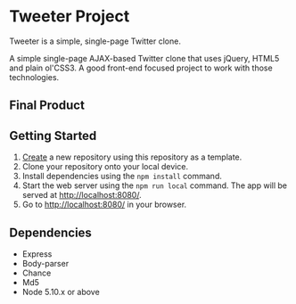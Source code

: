 # Tweeter Project

Tweeter is a simple, single-page Twitter clone.

A simple single-page AJAX-based Twitter clone that uses jQuery, HTML5 and plain ol'CSS3. A good front-end focused project to work with those technologies.

## Final Product


## Getting Started

1. [Create](https://docs.github.com/en/repositories/creating-and-managing-repositories/creating-a-repository-from-a-template) a new repository using this repository as a template.
2. Clone your repository onto your local device.
3. Install dependencies using the `npm install` command.
3. Start the web server using the `npm run local` command. The app will be served at <http://localhost:8080/>.
4. Go to <http://localhost:8080/> in your browser.

## Dependencies

- Express
- Body-parser
- Chance
- Md5
- Node 5.10.x or above

